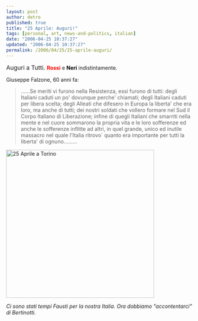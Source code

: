 ```yaml
---
layout: post
author: detro
published: true
title: "25 Aprile: Auguri!"
tags: [personal, art, news-and-politics, italian]
date: "2006-04-25 10:37:27"
updated: "2006-04-25 10:37:27"
permalink: /2006/04/25/25-aprile-auguri/
---
```


<span style="font-size: 16px;">Auguri a Tutti. </span>
<span style="font-weight: bold; color: red; ">Rossi</span> e <span style="font-weight: bold; color: black; ">Neri</span> indistintamente.

Giuseppe Falzone, 60 anni fa:
<blockquote>......Se meriti vi furono nella Resistenza, essi furono di tutti: degli Italiani caduti un po' dovunque perche' chiamati; degli Italiani caduti per libera scelta; degli Alleati che difesero in Europa la liberta' che era loro, ma anche di tutti; dei nostri soldati che vollero formare nel Sud il Corpo Italiano di Liberazione; infine di quegli Italiani che smarriti nella mente e nel cuore sommarono la propria vita e le loro sofferenze ed anche le sofferenze inflitte ad altri, in quel grande, unico ed inutile massacro nel quale l'Italia ritrovo` quanto era importante per tutti la liberta' di ognuno.........</blockquote>
<img src="http://www.italiamiga.com.br/noticias/artigos/imagens/25%20aprile%20alfonso%20falzone.jpg" alt="25 Aprile a Torino" width="400" />

<span style="font-size: 14px; "><em>Ci sono stati tempi Fausti per la nostra Italia.
Ora dobbiamo "accontentarci" di Bertinotti.</em></span>
